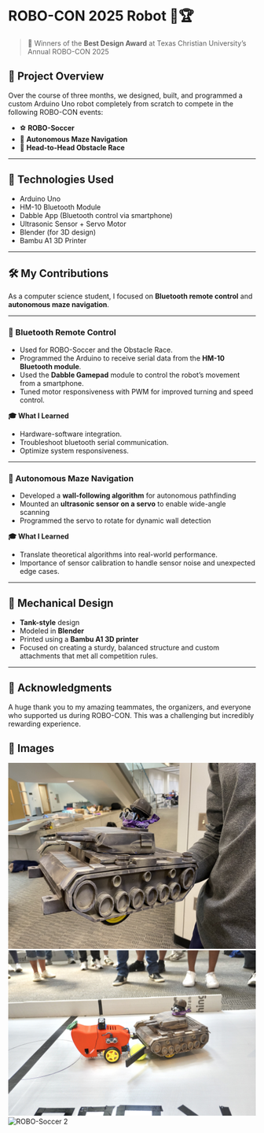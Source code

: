 # ROBO-CON 2025 Robot 🤖🏆

>🏅 Winners of the **Best Design Award** at Texas Christian University’s Annual ROBO-CON 2025

## 🧠 Project Overview
Over the course of three months, we designed, built, and programmed a custom Arduino Uno robot completely from scratch to compete in the following ROBO-CON events:

- ⚽ **ROBO-Soccer** 
- 🧭 **Autonomous Maze Navigation** 
- 🏁 **Head-to-Head Obstacle Race** 

---

## 🔧 Technologies Used
- Arduino Uno
- HM-10 Bluetooth Module
- Dabble App (Bluetooth control via smartphone)
- Ultrasonic Sensor + Servo Motor
- Blender (for 3D design)
- Bambu A1 3D Printer

---

## 🛠 My Contributions
As a computer science student, I focused on **Bluetooth remote control** and **autonomous maze navigation**.

---

### 🔵 Bluetooth Remote Control
- Used for ROBO-Soccer and the Obstacle Race.
- Programmed the Arduino to receive serial data from the **HM-10 Bluetooth module**.
- Used the **Dabble Gamepad** module to control the robot’s movement from a smartphone. 
- Tuned motor responsiveness with PWM for improved turning and speed control.

**🎓 What I Learned**
- Hardware-software integration.
- Troubleshoot bluetooth serial communication.
- Optimize system responsiveness.

---

### 🤖 Autonomous Maze Navigation
- Developed a **wall-following algorithm** for autonomous pathfinding  
- Mounted an **ultrasonic sensor on a servo** to enable wide-angle scanning
- Programmed the servo to rotate for dynamic wall detection

**🎓 What I Learned**
- Translate theoretical algorithms into real-world performance.
- Importance of sensor calibration to handle sensor noise and unexpected edge cases.

---

## 🧱 Mechanical Design
- **Tank-style** design
-  Modeled in **Blender**
-  Printed using a **Bambu A1 3D printer**
- Focused on creating a sturdy, balanced structure and custom attachments that met all competition rules.

---

## 🙏 Acknowledgments
A huge thank you to my amazing teammates, the organizers, and everyone who supported us during ROBO-CON. This was a challenging but incredibly rewarding experience.

## 📸 Images
![Our Robot](ROBO-CON%202025/images/Robot.jpg)  
![ROBO-Soccer](ROBO-CON%202025/images/Robo-Soccer.JPG)  
![ROBO-Soccer 2](ROBO-CON-2025/images/Robo-Soccer%202.JPG)
